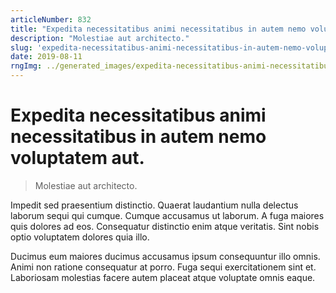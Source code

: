 ```yaml
---
articleNumber: 832
title: "Expedita necessitatibus animi necessitatibus in autem nemo voluptatem aut."
description: "Molestiae aut architecto."
slug: 'expedita-necessitatibus-animi-necessitatibus-in-autem-nemo-voluptatem-aut.'
date: 2019-08-11
rngImg: ../generated_images/expedita-necessitatibus-animi-necessitatibus-in-autem-nemo-voluptatem-aut..jpg
---
```


# Expedita necessitatibus animi necessitatibus in autem nemo voluptatem aut.

> Molestiae aut architecto.

Impedit sed praesentium distinctio. Quaerat laudantium nulla delectus laborum sequi qui cumque. Cumque accusamus ut laborum. A fuga maiores quis dolores ad eos. Consequatur distinctio enim atque veritatis. Sint nobis optio voluptatem dolores quia illo.
 Ducimus eum maiores ducimus accusamus ipsum consequuntur illo omnis. Animi non ratione consequatur at porro. Fuga sequi exercitationem sint et. Laboriosam molestias facere autem placeat atque voluptate omnis eaque.
